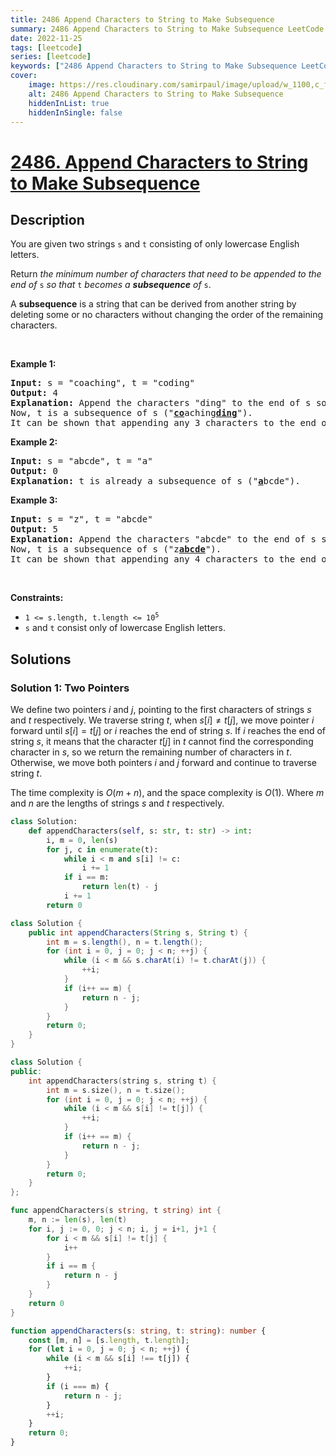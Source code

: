 ```yaml
---
title: 2486 Append Characters to String to Make Subsequence
summary: 2486 Append Characters to String to Make Subsequence LeetCode Solution Explained
date: 2022-11-25
tags: [leetcode]
series: [leetcode]
keywords: ["2486 Append Characters to String to Make Subsequence LeetCode Solution Explained in all languages", "2486 Append Characters to String to Make Subsequence", "LeetCode", "leetcode solution in Python3 C++ Java Go PHP Ruby Swift TypeScript Rust C# JavaScript C", "GeeksforGeeks", "InterviewBit", "Coding Ninjas", "HackerRank", "HackerEarth", "CodeChef", "TopCoder", "AlgoExpert", "freeCodeCamp", "Codeforces", "GitHub", "AtCoder", "Samir Paul"]
cover:
    image: https://res.cloudinary.com/samirpaul/image/upload/w_1100,c_fit,co_rgb:FFFFFF,l_text:Arial_75_bold:2486 Append Characters to String to Make Subsequence - Solution Explained/problem-solving.webp
    alt: 2486 Append Characters to String to Make Subsequence
    hiddenInList: true
    hiddenInSingle: false
---
```



# [2486. Append Characters to String to Make Subsequence](https://leetcode.com/problems/append-characters-to-string-to-make-subsequence)


## Description

<p>You are given two strings <code>s</code> and <code>t</code> consisting of only lowercase English letters.</p>

<p>Return <em>the minimum number of characters that need to be appended to the end of </em><code>s</code><em> so that </em><code>t</code><em> becomes a <strong>subsequence</strong> of </em><code>s</code>.</p>

<p>A <strong>subsequence</strong> is a string that can be derived from another string by deleting some or no characters without changing the order of the remaining characters.</p>

<p>&nbsp;</p>
<p><strong class="example">Example 1:</strong></p>

<pre>
<strong>Input:</strong> s = &quot;coaching&quot;, t = &quot;coding&quot;
<strong>Output:</strong> 4
<strong>Explanation:</strong> Append the characters &quot;ding&quot; to the end of s so that s = &quot;coachingding&quot;.
Now, t is a subsequence of s (&quot;<u><strong>co</strong></u>aching<u><strong>ding</strong></u>&quot;).
It can be shown that appending any 3 characters to the end of s will never make t a subsequence.
</pre>

<p><strong class="example">Example 2:</strong></p>

<pre>
<strong>Input:</strong> s = &quot;abcde&quot;, t = &quot;a&quot;
<strong>Output:</strong> 0
<strong>Explanation:</strong> t is already a subsequence of s (&quot;<u><strong>a</strong></u>bcde&quot;).
</pre>

<p><strong class="example">Example 3:</strong></p>

<pre>
<strong>Input:</strong> s = &quot;z&quot;, t = &quot;abcde&quot;
<strong>Output:</strong> 5
<strong>Explanation:</strong> Append the characters &quot;abcde&quot; to the end of s so that s = &quot;zabcde&quot;.
Now, t is a subsequence of s (&quot;z<u><strong>abcde</strong></u>&quot;).
It can be shown that appending any 4 characters to the end of s will never make t a subsequence.
</pre>

<p>&nbsp;</p>
<p><strong>Constraints:</strong></p>

<ul>
	<li><code>1 &lt;= s.length, t.length &lt;= 10<sup>5</sup></code></li>
	<li><code>s</code> and <code>t</code> consist only of lowercase English letters.</li>
</ul>

## Solutions

### Solution 1: Two Pointers

We define two pointers $i$ and $j$, pointing to the first characters of strings $s$ and $t$ respectively. We traverse string $t$, when $s[i] \neq t[j]$, we move pointer $i$ forward until $s[i] = t[j]$ or $i$ reaches the end of string $s$. If $i$ reaches the end of string $s$, it means that the character $t[j]$ in $t$ cannot find the corresponding character in $s$, so we return the remaining number of characters in $t$. Otherwise, we move both pointers $i$ and $j$ forward and continue to traverse string $t$.

The time complexity is $O(m + n)$, and the space complexity is $O(1)$. Where $m$ and $n$ are the lengths of strings $s$ and $t$ respectively.

<!-- tabs:start -->

```python
class Solution:
    def appendCharacters(self, s: str, t: str) -> int:
        i, m = 0, len(s)
        for j, c in enumerate(t):
            while i < m and s[i] != c:
                i += 1
            if i == m:
                return len(t) - j
            i += 1
        return 0
```

```java
class Solution {
    public int appendCharacters(String s, String t) {
        int m = s.length(), n = t.length();
        for (int i = 0, j = 0; j < n; ++j) {
            while (i < m && s.charAt(i) != t.charAt(j)) {
                ++i;
            }
            if (i++ == m) {
                return n - j;
            }
        }
        return 0;
    }
}
```

```cpp
class Solution {
public:
    int appendCharacters(string s, string t) {
        int m = s.size(), n = t.size();
        for (int i = 0, j = 0; j < n; ++j) {
            while (i < m && s[i] != t[j]) {
                ++i;
            }
            if (i++ == m) {
                return n - j;
            }
        }
        return 0;
    }
};
```

```go
func appendCharacters(s string, t string) int {
	m, n := len(s), len(t)
	for i, j := 0, 0; j < n; i, j = i+1, j+1 {
		for i < m && s[i] != t[j] {
			i++
		}
		if i == m {
			return n - j
		}
	}
	return 0
}
```

```ts
function appendCharacters(s: string, t: string): number {
    const [m, n] = [s.length, t.length];
    for (let i = 0, j = 0; j < n; ++j) {
        while (i < m && s[i] !== t[j]) {
            ++i;
        }
        if (i === m) {
            return n - j;
        }
        ++i;
    }
    return 0;
}
```

<!-- tabs:end -->

<!-- end -->
